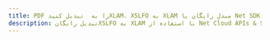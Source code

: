 ---title: PDF را به  تبدیل کنیدXLAM، XSLFO به XLAM مبدل رایگان یا Net SDKdescription: تبدیل رایگانXSLFO به XLAM با استفاده از Net Cloud APIs & SDK همچنین اسناد PDF را در Cloud ایجاد، ویرایش و رندر کنید.---